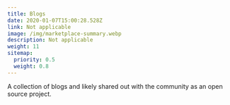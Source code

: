 ```yaml
---
title: Blogs
date: 2020-01-07T15:00:28.528Z
link: Not applicable
image: /img/marketplace-summary.webp
description: Not applicable
weight: 11
sitemap:
  priority: 0.5
  weight: 0.8
---
```

<!--

This page represents the landing page for "creations" section. It is also shown under the homepage header for "creations". It should be therefore relatively short and sweet.

\-->



<p>A collection of blogs and likely shared out with the community as an open source project.</p>
